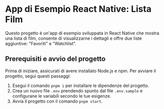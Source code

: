 # App di Esempio React Native: Lista Film

Questo progetto è un'app di esempio sviluppata in React Native che mostra una lista di film, consente di visualizzarne i dettagli e offre due liste aggiuntive: "Favoriti" e "Watchlist".

## Prerequisiti e avvio del progetto

Prima di iniziare, assicurati di avere installato Node.js e npm. Per avviare il progetto, segui questi passaggi:

1. Esegui il comando `pnpm i` per installare le dipendenze del progetto.
2. Crea un nuovo file `.env` prendendo spunto dal file `.env.sample` e configurane le variabili secondo le tue esigenze.
3. Avvia il progetto con il comando `pnpm start`.


